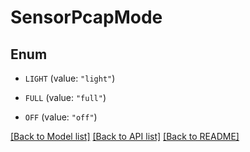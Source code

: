 # SensorPcapMode

## Enum


* `LIGHT` (value: `"light"`)

* `FULL` (value: `"full"`)

* `OFF` (value: `"off"`)


[[Back to Model list]](../README.md#documentation-for-models) [[Back to API list]](../README.md#documentation-for-api-endpoints) [[Back to README]](../README.md)


